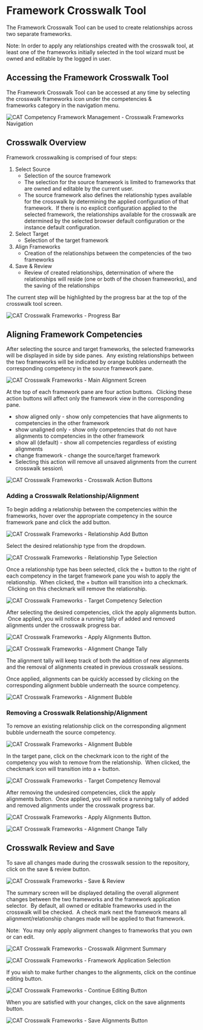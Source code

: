 
# Framework Crosswalk Tool 
 
The Framework Crosswalk Tool can be used to create relationships across
two separate frameworks.

Note: In order to apply any relationships created with the crosswalk
tool, at least one of the frameworks initially selected in the tool
wizard must be owned and editable by the logged in user.

## Accessing the Framework Crosswalk Tool 

The Framework Crosswalk Tool can be accessed at any time by selecting
the crosswalk frameworks icon under the competencies &
frameworks category in the navigation menu.

![CAT Competency Framework Management - Crosswalk Frameworks Navigation](/docs/crosswalk-navigation.png)

## Crosswalk Overview  

Framework crosswalking is comprised of four steps:

1. Select Source
    - Selection of the source framework
    - The selection for the source framework is limited to frameworks that
    are owned and editable by the current user.
    - The source framework also defines the relationship types available
    for the crosswalk by determining the applied configuration of that
    framework.  If there is no explicit configuration applied to the
    selected framework, the relationships available for the crosswalk
    are determined by the selected browser default configuration or the
    instance default configuration.
3.  Select Target
    - Selection of the target framework
3.  Align Frameworks
    - Creation of the relationships between the
    competencies of the two frameworks
4.  Save & Review
    - Review of created relationships, determination of
    where the relationships will reside (one or both of the chosen
    frameworks), and the saving of the relationships

The current step will be highlighted by the progress bar at the top of
the crosswalk tool screen.

![CAT Crosswalk Frameworks - Progress Bar](/docs/progress-bar.png)

## Aligning Framework Competencies 

After selecting the source and target frameworks, the selected
frameworks will be displayed in side by side panes.  Any existing
relationships between the two frameworks will be indicated by orange
bubbles underneath the corresponding competency in the source framework
pane.

![CAT Crosswalk Frameworks - Main Alignment Screen](/docs/main-alignment-screen.png)

At the top of each framework pane are four action buttons.  Clicking
these action buttons will affect only the framework view in the
corresponding pane.

- show aligned only - show only competencies that have alignments to competencies in the other framework
- show unaligned only - show only competencies that do not have alignments to competencies in the other framework
- show all (default) - show all competencies regardless of existing alignments
- change framework - change the source/target framework
- Selecting this action will remove all unsaved alignments from the current crosswalk session\

![CAT Crosswalk Frameworks - Crosswalk Action Buttons](/docs/action-buttons.png)

### Adding a Crosswalk Relationship/Alignment 

To begin adding a relationship between the competencies within the
frameworks, hover over the appropriate competency in the source
framework pane and click the add button.

![CAT Crosswalk Frameworks - Relationship Add Button](/docs/relationship-add-button.png)

Select the desired relationship type from the dropdown.

![CAT Crosswalk Frameworks - Relationship Type Selection](/docs/relationship-type-selection.png)

Once a relationship type has been selected, click the + button to the
right of each competency in the target framework pane you wish to apply
the relationship.  When clicked, the + button will transition into a
checkmark.  Clicking on this checkmark will remove the relationship.

![CAT Crosswalk Frameworks - Target Competency Selection](/docs/target-competency-selection.png)

After selecting the desired competencies, click the apply
alignments button.  Once applied, you will notice a running tally of
added and removed alignments under the crosswalk progress bar.  

![CAT Crosswalk Frameworks - Apply Alignments Button.](/docs/apply-alignments-button.png)

![CAT Crosswalk Frameworks - Alignment Change Tally](/docs/alignment-change-tally.png)

The alignment tally will keep track of both the addition of new
alignments and the removal of alignments created in previous crosswalk
sessions.  

Once applied, alignments can be quickly accessed by clicking on the
corresponding alignment bubble underneath the source competency.

![CAT Crosswalk Frameworks - Alignment Bubble](/docs/alignment-bubble.png)


### Removing a Crosswalk Relationship/Alignment 

To remove an existing relationship click on the corresponding alignment
bubble underneath the source competency.

![CAT Crosswalk Frameworks - Alignment Bubble](/docs/alignment-bubble.png)

In the target pane, click on the checkmark icon to the right of the
competency you wish to remove from the relationship.  When clicked, the
checkmark icon will transition into a + button.  

![CAT Crosswalk Frameworks - Target Competency Removal](/docs/target-competency-removal.png)

After removing the undesired competencies, click the apply
alignments button.  Once applied, you will notice a running tally of
added and removed alignments under the crosswalk progress bar.  

![CAT Crosswalk Frameworks - Apply Alignments Button.](/docs/apply-alignment-bubble.png)

![CAT Crosswalk Frameworks - Alignment Change Tally](/docs/alignment-removing-one.png)

## Crosswalk Review and Save 

To save all changes made during the crosswalk session to the repository,
click on the save & review button.

![CAT Crosswalk Frameworks - Save & Review](/docs/alignment-save-and-review.png)

The summary screen will be displayed detailing the overall alignment
changes between the two frameworks and the framework application
selector.  By default, all owned or editable frameworks used in the
crosswalk will be checked.  A check mark next the framework means all
alignment/relationship changes made will be applied to that framework.

Note:  You may only apply alignment changes to frameworks that you own
or can edit.

![CAT Crosswalk Frameworks - Crosswalk Alignment Summary](/docs/alignment-summary.png)

![CAT Crosswalk Frameworks - Framework Application Selection](/docs/framework-application-selection.png)

If you wish to make further changes to the alignments, click on the
continue editing button.

![CAT Crosswalk Frameworks - Continue Editing Button](/docs/continue-editing.png)

When you are satisfied with your changes, click on the save alignments
button.

![CAT Crosswalk Frameworks - Save Alignments Button](/docs/save-alignments.png)
